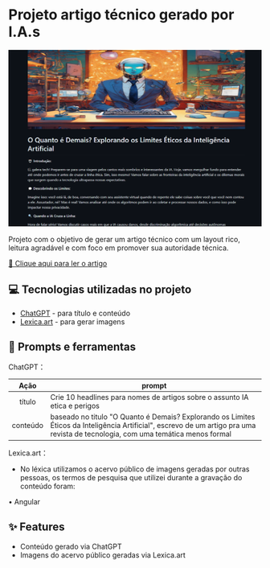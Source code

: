 # Projeto artigo técnico gerado por I.A.s


<p align="center">
  <img 
    src=".github/assets/ai3.png"
    width="600"  
  />
</p>


Projeto com o objetivo de gerar um artigo técnico com um layout rico, leitura agradável e com foco em promover sua autoridade técnica.

<a href=".github/assets/artigo.md" title="View now">📕 Clique aqui para ler o artigo</a>

## 💻 Tecnologias utilizadas no projeto

- [ChatGPT](https://chat.openai.com/) - para título e conteúdo
- [Lexica.art](https://lexica.art/) - para gerar imagens

## 📄 Prompts e ferramentas


ChatGPT：

|   Ação   | prompt                                                                                                                                                                                                                                                                         |
| :------: | ------------------------------------------------------------------------------------------------------------------------------------------------------------------------------------------------------------------------------------------------------------------------------ |
|  título  | Crie 10 headlines para nomes de artigos sobre o assunto IA etica e perigos                                                                                                                                                                                                     |
| conteúdo | baseado no titulo "O Quanto é Demais? Explorando os Limites Éticos da Inteligência Artificial", escrevo de um artigo pra uma revista de tecnologia, com uma temática menos formal |


Lexica.art：

- No léxica utilizamos o acervo público de imagens geradas por outras pessoas, os termos de pesquisa que utilizei durante a gravação do conteúdo foram:

• Angular



## ✨ Features

- Conteúdo gerado via ChatGPT
- Imagens do acervo público geradas via Lexica.art

